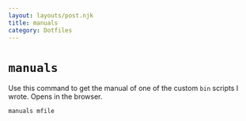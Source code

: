```yaml
---
layout: layouts/post.njk
title: manuals
category: Dotfiles
---
```


# `manuals`
Use this command to get the manual of one of the custom `bin` scripts I wrote. Opens in the browser.

```sh
manuals mfile
```
